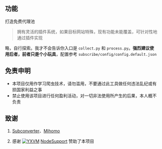 
## 功能
打造免费代理池
> 拥有灵活的插件系统，如果目标网站特殊，现有功能未能覆盖，可针对性地通过插件实现

略，自行探索。我才不会告诉你入口是 `collect.py` 和 `process.py`。**强烈建议使用后者，前者只是个小玩具**，配置参考 `subscribe/config/config.default.json`

## 免责申明
+ 本项目仅用作学习爬虫技术，请勿滥用，不要通过此工具做任何违法乱纪或有损国家利益之事
+ 禁止使用该项目进行任何盈利活动，对一切非法使用所产生的后果，本人概不负责

## 致谢
1. <u>[Subconverter](https://github.com/asdlokj1qpi233/subconverter)</u>、<u>[Mihomo](https://github.com/MetaCubeX/mihomo)</u>

2. 感谢 [![YXVM](https://support.nodeget.com/page/promotion?id=250)](https://yxvm.com)
[NodeSupport](https://github.com/NodeSeekDev/NodeSupport) 赞助了本项目

